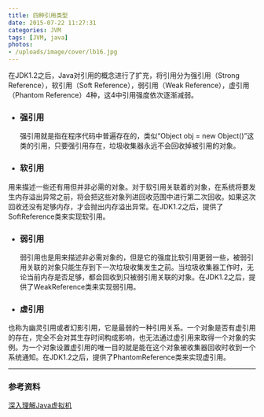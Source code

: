 ```yaml
---
title: 四种引用类型
date: 2015-07-22 11:27:31
categories: JVM
tags: [JVM, java]
photos: 
- /uploads/image/cover/lb16.jpg
---
```


在JDK1.2之后，Java对引用的概念进行了扩充，将引用分为强引用（Strong Reference），软引用（Soft Reference），弱引用（Weak Reference），虚引用（Phantom Reference）4种，这4中引用强度依次逐渐减弱。

* ### 强引用
  强引用就是指在程序代码中普遍存在的，类似“Object obj = new Object()”这类的引用，只要强引用存在，垃圾收集器永远不会回收掉被引用的对象。

* ### 软引用
 用来描述一些还有用但并非必需的对象。对于软引用关联着的对象，在系统将要发生内存溢出异常之前，将会把这些对象列进回收范围中进行第二次回收。如果这次回收还没有足够内存，才会抛出内存溢出异常。在JDK1.2之后，提供了SoftReference类来实现软引用。

* ### 弱引用
  弱引用也是用来描述非必需对象的，但是它的强度比软引用更弱一些，被弱引用关联的对象只能生存到下一次垃圾收集发生之前。当垃圾收集器工作时，无论当前内存是否足够，都会回收到只被弱引用关联的对象。在JDK1.2之后，提供了WeakReference类来实现弱引用。

* ### 虚引用
 也称为幽灵引用或者幻影引用，它是最弱的一种引用关系。一个对象是否有虚引用的存在，完全不会对其生存时间构成影响，也无法通过虚引用来取得一个对象的实例。为一个对象设置虚引用的唯一目的就是能在这个对象被收集器回收时收到一个系统通知。在JDK1.2之后，提供了PhantomReference类来实现虚引用。

----
### 参考资料
[深入理解Java虚拟机](https://book.douban.com/subject/24722612/)